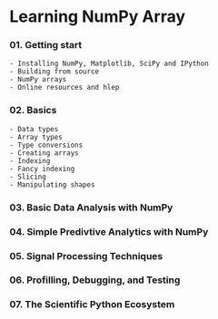 #  Learning NumPy Array

### 01. Getting start
    - Installing NumPy, Matplotlib, SciPy and IPython
    - Building from source
    - NumPy arrays
    - Online resources and hlep


### 02. Basics
    - Data types
    - Array types
    - Type conversions
    - Creating arrays
    - Indexing
    - Fancy indexing
    - Slicing
    - Manipulating shapes
    
    
### 03. Basic Data Analysis with NumPy
### 04. Simple Predivtive Analytics with NumPy
### 05. Signal Processing Techniques
### 06. Profilling, Debugging, and Testing
### 07. The Scientific Python Ecosystem
